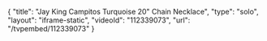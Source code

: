 {
    "title": "Jay King Campitos Turquoise 20\" Chain Necklace",
    "type": "solo",
    "layout": "iframe-static",
    "videoId": "112339073",
    "url": "\/tvpembed\/112339073"
}